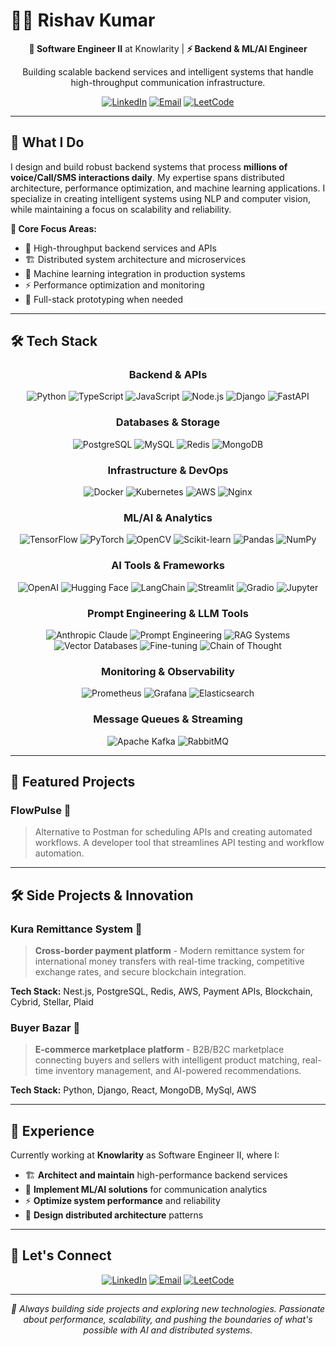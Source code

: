 # 👨‍💻 Rishav Kumar

<div align="center">

**🚀 Software Engineer II** at Knowlarity | **⚡ Backend & ML/AI Engineer**

Building scalable backend services and intelligent systems that handle high-throughput communication infrastructure.

[![LinkedIn](https://img.shields.io/badge/LinkedIn-0077B5?style=for-the-badge&logo=linkedin&logoColor=white)](https://www.linkedin.com/in/rishavkumar05/)
[![Email](https://img.shields.io/badge/Email-D14836?style=for-the-badge&logo=gmail&logoColor=white)](mailto:rishavkumar446@gmail.com)
[![LeetCode](https://img.shields.io/badge/LeetCode-FFA116?style=for-the-badge&logo=leetcode&logoColor=black)](https://www.leetcode.com/rishav-ish)

</div>

---

## 🎯 What I Do

I design and build robust backend systems that process **millions of voice/Call/SMS interactions daily**. My expertise spans distributed architecture, performance optimization, and machine learning applications. I specialize in creating intelligent systems using NLP and computer vision, while maintaining a focus on scalability and reliability.

**🔧 Core Focus Areas:**
- 🚀 High-throughput backend services and APIs
- 🏗️ Distributed system architecture and microservices
- 🤖 Machine learning integration in production systems
- ⚡ Performance optimization and monitoring
- 🎨 Full-stack prototyping when needed

---

## 🛠️ Tech Stack

<div align="center">

### **Backend & APIs**
![Python](https://img.shields.io/badge/Python-3776AB?style=for-the-badge&logo=python&logoColor=white)
![TypeScript](https://img.shields.io/badge/TypeScript-007ACC?style=for-the-badge&logo=typescript&logoColor=white)
![JavaScript](https://img.shields.io/badge/JavaScript-F7DF1E?style=for-the-badge&logo=javascript&logoColor=black)
![Node.js](https://img.shields.io/badge/Node.js-43853D?style=for-the-badge&logo=node.js&logoColor=white)
![Django](https://img.shields.io/badge/Django-092E20?style=for-the-badge&logo=django&logoColor=white)
![FastAPI](https://img.shields.io/badge/FastAPI-009688?style=for-the-badge&logo=fastapi&logoColor=white)

### **Databases & Storage**
![PostgreSQL](https://img.shields.io/badge/PostgreSQL-316192?style=for-the-badge&logo=postgresql&logoColor=white)
![MySQL](https://img.shields.io/badge/MySQL-4479A1?style=for-the-badge&logo=mysql&logoColor=white)
![Redis](https://img.shields.io/badge/Redis-DC382D?style=for-the-badge&logo=redis&logoColor=white)
![MongoDB](https://img.shields.io/badge/MongoDB-4EA94B?style=for-the-badge&logo=mongodb&logoColor=white)

### **Infrastructure & DevOps**
![Docker](https://img.shields.io/badge/Docker-2496ED?style=for-the-badge&logo=docker&logoColor=white)
![Kubernetes](https://img.shields.io/badge/Kubernetes-326CE5?style=for-the-badge&logo=kubernetes&logoColor=white)
![AWS](https://img.shields.io/badge/AWS-232F3E?style=for-the-badge&logo=amazon-aws&logoColor=white)
![Nginx](https://img.shields.io/badge/Nginx-009639?style=for-the-badge&logo=nginx&logoColor=white)

### **ML/AI & Analytics**
![TensorFlow](https://img.shields.io/badge/TensorFlow-FF6F00?style=for-the-badge&logo=tensorflow&logoColor=white)
![PyTorch](https://img.shields.io/badge/PyTorch-EE4C2C?style=for-the-badge&logo=pytorch&logoColor=white)
![OpenCV](https://img.shields.io/badge/OpenCV-5C3EE8?style=for-the-badge&logo=opencv&logoColor=white)
![Scikit-learn](https://img.shields.io/badge/Scikit--Learn-F7931E?style=for-the-badge&logo=scikit-learn&logoColor=white)
![Pandas](https://img.shields.io/badge/Pandas-150458?style=for-the-badge&logo=pandas&logoColor=white)
![NumPy](https://img.shields.io/badge/NumPy-013243?style=for-the-badge&logo=numpy&logoColor=white)

### **AI Tools & Frameworks**
![OpenAI](https://img.shields.io/badge/OpenAI-412991?style=for-the-badge&logo=openai&logoColor=white)
![Hugging Face](https://img.shields.io/badge/Hugging%20Face-FF6B6B?style=for-the-badge&logo=huggingface&logoColor=white)
![LangChain](https://img.shields.io/badge/LangChain-00FF00?style=for-the-badge&logo=langchain&logoColor=black)
![Streamlit](https://img.shields.io/badge/Streamlit-FF4B4B?style=for-the-badge&logo=streamlit&logoColor=white)
![Gradio](https://img.shields.io/badge/Gradio-FF6B6B?style=for-the-badge&logo=gradio&logoColor=white)
![Jupyter](https://img.shields.io/badge/Jupyter-F37626?style=for-the-badge&logo=jupyter&logoColor=white)

### **Prompt Engineering & LLM Tools**
![Anthropic Claude](https://img.shields.io/badge/Anthropic_Claude-FF6B6B?style=for-the-badge&logo=anthropic&logoColor=white)
![Prompt Engineering](https://img.shields.io/badge/Prompt_Engineering-FF6B6B?style=for-the-badge&logo=prompt&logoColor=white)
![RAG Systems](https://img.shields.io/badge/RAG_Systems-00FF00?style=for-the-badge&logo=rag&logoColor=black)
![Vector Databases](https://img.shields.io/badge/Vector_Databases-FF6B6B?style=for-the-badge&logo=vector&logoColor=white)
![Fine-tuning](https://img.shields.io/badge/Fine--tuning-FF6B6B?style=for-the-badge&logo=fine-tuning&logoColor=white)
![Chain of Thought](https://img.shields.io/badge/Chain_of_Thought-FF6B6B?style=for-the-badge&logo=chain&logoColor=white)

### **Monitoring & Observability**
![Prometheus](https://img.shields.io/badge/Prometheus-E6522C?style=for-the-badge&logo=prometheus&logoColor=white)
![Grafana](https://img.shields.io/badge/Grafana-F46800?style=for-the-badge&logo=grafana&logoColor=white)
![Elasticsearch](https://img.shields.io/badge/Elasticsearch-005571?style=for-the-badge&logo=elasticsearch&logoColor=white)

### **Message Queues & Streaming**
![Apache Kafka](https://img.shields.io/badge/Apache_Kafka-231F20?style=for-the-badge&logo=apache-kafka&logoColor=white)
![RabbitMQ](https://img.shields.io/badge/RabbitMQ-FF6600?style=for-the-badge&logo=rabbitmq&logoColor=white)

</div>

---

## 🚀 Featured Projects

### **FlowPulse** 🔄
> Alternative to Postman for scheduling APIs and creating automated workflows. A developer tool that streamlines API testing and workflow automation.

---

## 🛠️ Side Projects & Innovation

### **Kura Remittance System** 💸
> **Cross-border payment platform** - Modern remittance system for international money transfers with real-time tracking, competitive exchange rates, and secure blockchain integration.

**Tech Stack:** Nest.js, PostgreSQL, Redis, AWS, Payment APIs, Blockchain, Cybrid, Stellar, Plaid

### **Buyer Bazar** 🛒
> **E-commerce marketplace platform** - B2B/B2C marketplace connecting buyers and sellers with intelligent product matching, real-time inventory management, and AI-powered recommendations.

**Tech Stack:** Python, Django, React, MongoDB, MySql, AWS

---

## 💼 Experience

Currently working at **Knowlarity** as Software Engineer II, where I:

- 🏗️ **Architect and maintain** high-performance backend services
- 🤖 **Implement ML/AI solutions** for communication analytics  
- ⚡ **Optimize system performance** and reliability
- 🎯 **Design distributed architecture** patterns

---



## 🤝 Let's Connect

<div align="center">

[![LinkedIn](https://img.shields.io/badge/LinkedIn-0077B5?style=for-the-badge&logo=linkedin&logoColor=white)](https://www.linkedin.com/in/rishavkumar05/)
[![Email](https://img.shields.io/badge/Email-D14836?style=for-the-badge&logo=gmail&logoColor=white)](mailto:rishavkumar446@gmail.com)
[![LeetCode](https://img.shields.io/badge/LeetCode-FFA116?style=for-the-badge&logo=leetcode&logoColor=black)](https://www.leetcode.com/rishav-ish)

</div>

---

<div align="center">

*🔄 Always building side projects and exploring new technologies. Passionate about performance, scalability, and pushing the boundaries of what's possible with AI and distributed systems.*

</div>
